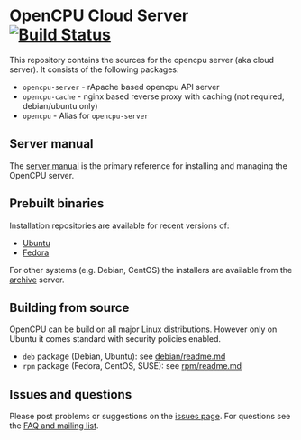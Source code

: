 # OpenCPU Cloud Server [![Build Status](https://travis-ci.org/opencpu/opencpu-server.svg)](https://travis-ci.org/opencpu/opencpu-server)

This repository contains the sources for the opencpu server (aka cloud server). It consists of the following packages:

 * `opencpu-server` - rApache based opencpu API server
 * `opencpu-cache` - nginx based reverse proxy with caching (not required, debian/ubuntu only)
 * `opencpu` - Alias for `opencpu-server`

## Server manual

The [server manual](http://opencpu.github.io/server-manual/opencpu-server.pdf) is the primary reference for installing and managing the OpenCPU server.

## Prebuilt binaries

Installation repositories are available for recent versions of:

 - [Ubuntu](https://www.opencpu.org/download.html)
 - [Fedora](http://software.opensuse.org/download.html?project=home:jeroenooms:opencpu-2.2&package=opencpu)

For other systems (e.g. Debian, CentOS) the installers are available from the [archive](https://archive.opencpu.org/) server.

## Building from source

OpenCPU can be build on all major Linux distributions. However only on Ubuntu it comes standard with security policies enabled.

 - `deb` package (Debian, Ubuntu): see [debian/readme.md](debian#readme)
 - `rpm` package (Fedora, CentOS, SUSE): see [rpm/readme.md](rpm#readme)

## Issues and questions

Please post problems or suggestions on the [issues page](https://github.com/opencpu/opencpu/issues). For questions see the [FAQ and mailing list](https://www.opencpu.org/help.html).

